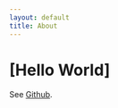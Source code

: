 ```yaml
---
layout: default
title: About
---
```


# [Hello World] 
See [Github](https://github.com/PandaSekh/Jekyll-YAMT).
